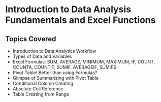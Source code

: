 # Introduction to Data Analysis Fundamentals and Excel Functions

## Topics Covered

- Introduction to Data Analytics Workflow
- Types of Data and Variables
- Excel Formulas: SUM, AVERAGE, MINIMUM, MAXIMUM, IF, COUNT, COUNTA, COUNTIF, SUMIF, AVERAGEIF, SUMIFS
- Pivot Table! Better than using Formulas?
- Glimpse of Summarizing with Pivot Table
- Conditional Column Creating
- Absolute Cell Reference
- Table Creating from Range